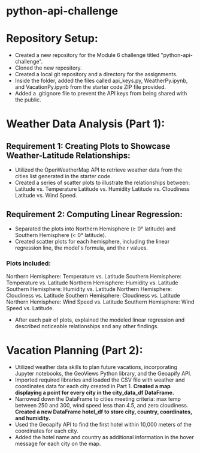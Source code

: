 # python-api-challenge
# Repository Setup:
- Created a new repository for the Module 6 challenge titled "python-api-challenge".
- Cloned the new repository.
- Created a local git repository and a directory for the assignments.
- Inside the folder, added the files called api_keys.py, WeatherPy.ipynb, and VacationPy.ipynb from the starter code ZIP file provided.
- Added a .gitignore file to prevent the API keys from being shared with the public.

# Weather Data Analysis (Part 1):

## Requirement 1: Creating Plots to Showcase Weather-Latitude Relationships:
- Utilized the OpenWeatherMap API to retrieve weather data from the cities list generated in the starter code.
- Created a series of scatter plots to illustrate the relationships between:
Latitude vs. Temperature
Latitude vs. Humidity
Latitude vs. Cloudiness
Latitude vs. Wind Speed.
## Requirement 2: Computing Linear Regression:
- Separated the plots into Northern Hemisphere (≥ 0° latitude) and Southern Hemisphere (< 0° latitude).
- Created scatter plots for each hemisphere, including the linear regression line, the model's formula, and the r values.
### Plots included:
Northern Hemisphere: Temperature vs. Latitude
Southern Hemisphere: Temperature vs. Latitude
Northern Hemisphere: Humidity vs. Latitude
Southern Hemisphere: Humidity vs. Latitude
Northern Hemisphere: Cloudiness vs. Latitude
Southern Hemisphere: Cloudiness vs. Latitude
Northern Hemisphere: Wind Speed vs. Latitude
Southern Hemisphere: Wind Speed vs. Latitude.
- After each pair of plots, explained the modeled linear regression and described noticeable relationships and any other findings.

# Vacation Planning (Part 2):
- Utilized weather data skills to plan future vacations, incorporating Jupyter notebooks, the GeoViews Python library, and the Geoapify API.
- Imported required libraries and loaded the CSV file with weather and coordinates data for each city created in Part 1.
**Created a map displaying a point for every city in the city_data_df DataFrame.**
- Narrowed down the DataFrame to cities meeting criteria: max temp between 250 and 300, wind speed less than 4.5, and zero cloudiness.
**Created a new DataFrame hotel_df to store city, country, coordinates, and humidity.**
- Used the Geoapify API to find the first hotel within 10,000 meters of the coordinates for each city.
- Added the hotel name and country as additional information in the hover message for each city on the map.





